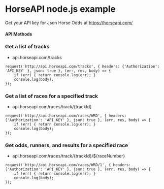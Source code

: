 # HorseAPI node.js example
Get your API key for Json Horse Odds at https://horseapi.com/
#### API Methods

### Get a list of tracks
- api.horseapi.com/tracks
```
request('http://api.horseapi.com/tracks', { headers: {'Authorization': 'API_KEY' }, json: true }, (err, res, body) => {
    if (err) { return console.log(err); }
    console.log(body);
});
```

### Get a list of races for a specified track
- api.horseapi.com/races/track/{trackId}
```
request('http://api.horseapi.com/races/WRD', { headers: {'Authorization': 'API_KEY' }, json: true }, (err, res, body) => {
    if (err) { return console.log(err); }
    console.log(body);
});
```

### Get odds, runners, and results for a specified race
- api.horseapi.com/races/track/{trackId}/${raceNumber}
```
request('http://api.horseapi.com/races/WRD/1', { headers: {'Authorization': 'API_KEY' }, json: true }, (err, res, body) => {
    if (err) { return console.log(err); }
    console.log(body);
});
```
